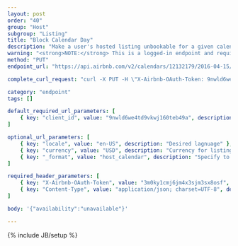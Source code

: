 ```yaml
---
layout: post
order: "40"
group: "Host"
subgroup: "Listing"
title: "Block Calendar Day"
description: "Make a user's hosted listing unbookable for a given calendar day"
warning: "<strong>NOTE:</strong> This is a logged-in endpoint and requires an <strong>access_token</strong>. See <a href=\"#login-by-email\">Login Endpoints.</a>"
method: "PUT"
endpoint_url: "https://api.airbnb.com/v2/calendars/12132179/2016-04-15/2016-04-15"

complete_curl_request: "curl -X PUT -H \"X-Airbnb-OAuth-Token: 9nwld6we4td9vkwj160teb49a\" -H \"Content-Type: application/json; charset=UTF-8\" --data-binary '{\"availability\":\"unavailable\"}' --compressed https://api.airbnb.com/v2/batch/?client_id=3092nxybyb0otqw18e8nh5nty&locale=en-US&currency=USD&_format=host_calendar"

category: "endpoint"
tags: []

default_required_url_parameters: [
	{ key: "client_id", value: "9nwld6we4td9vkwj160teb49a", description: "API Key" }
]

optional_url_parameters: [
	{ key: "locale", value: "en-US", description: "Desired lagnuage" },
	{ key: "currency", value: "USD", description: "Currency for listings" },
	{ key: "_format", value: "host_calendar", description: "Specify to update host calendar." }
]

required_header_parameters: [
	{ key: "X-Airbnb-OAuth-Token", value: "3m0ky1cmj6jm4x3sjm3sx8osf", description: "Airbnb auth token (from auth-ing with login endpoints)" },
	{ key: "Content-Type", value: "application/json; charset=UTF-8", description: "Content type" }
]

body: '{"availability":"unavailable"}'

---
```

{% include JB/setup %}

